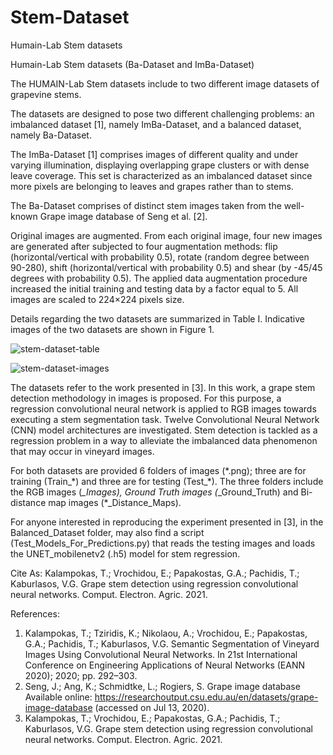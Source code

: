 # Stem-Dataset
Humain-Lab Stem datasets

Humain-Lab Stem datasets (Ba-Dataset and ImBa-Dataset)

The HUMAIN-Lab Stem datasets include to two different image datasets of grapevine stems. 

The datasets are designed to pose two different challenging problems: an imbalanced dataset [1], namely ImBa-Dataset, and a balanced dataset, namely Ba-Dataset. 

The ImBa-Dataset [1] comprises images of different quality and under varying illumination, displaying overlapping grape clusters or with dense leave coverage. This set is characterized as an imbalanced dataset since more pixels are belonging to leaves and grapes rather than to stems. 

The Ba-Dataset comprises of distinct stem images taken from the well-known Grape image database of Seng et al. [2]. 

Original images are augmented. From each original image, four new images are generated after subjected to four augmentation methods: flip (horizontal/vertical with probability 0.5), rotate (random degree between 90-280), shift (horizontal/vertical with probability 0.5) and shear (by -45/45 degrees with probability 0.5). The applied data augmentation procedure increased the initial training and testing data by a factor equal to 5. All images are scaled to 224×224 pixels size. 

Details regarding the two datasets are summarized in Table I. Indicative images of the two datasets are shown in Figure 1.

![stem-dataset-table](https://user-images.githubusercontent.com/26176656/112807357-7a7a9680-9080-11eb-964b-d6b909f9a557.png)

![stem-dataset-images](https://user-images.githubusercontent.com/26176656/112807397-86feef00-9080-11eb-8e95-4920987c9038.png)

The datasets refer to the work presented in [3]. In this work, a grape stem detection methodology in images is proposed. For this purpose, a regression convolutional neural network is applied to RGB images towards executing a stem segmentation task. Twelve Convolutional Neural Network (CNN) model architectures are investigated. Stem detection is tackled as a regression problem in a way to alleviate the imbalanced data phenomenon that may occur in vineyard images.

For both datasets are provided 6 folders of images (\*.png); three are for training (Train_\*) and three are for testing (Test_\*). The three folders include the RGB images (*_Images), Ground Truth images (*_Ground_Truth) and Bi-distance map images (*_Distance_Maps).

For anyone interested in reproducing the experiment presented in [3], in the Balanced_Dataset folder, may also find a script (Test_Models_For_Predictions.py) that reads the testing images and loads the UNET_mobilenetv2 (.h5) model for stem regression. 


Cite As:
Kalampokas, Τ.; Vrochidou, Ε.; Papakostas, G.A.; Pachidis, T.; Kaburlasos, V.G. Grape stem detection using regression convolutional neural networks. Comput. Electron. Agric. 2021.

References:
1. 	Kalampokas, T.; Tziridis, K.; Nikolaou, A.; Vrochidou, E.; Papakostas, G.A.; Pachidis, T.; Kaburlasos, V.G. Semantic Segmentation of Vineyard Images Using Convolutional Neural Networks. In 21st International Conference on Engineering Applications of Neural Networks (EANN 2020); 2020; pp. 292–303.
2. 	Seng, J.; Ang, K.; Schmidtke, L.; Rogiers, S. Grape image database Available online: https://researchoutput.csu.edu.au/en/datasets/grape-image-database (accessed on Jul 13, 2020).
3. 	Kalampokas, Τ.; Vrochidou, Ε.; Papakostas, G.A.; Pachidis, T.; Kaburlasos, V.G. Grape stem detection using regression convolutional neural networks. Comput. Electron. Agric. 2021.



